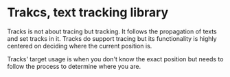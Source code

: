 # Trakcs, text tracking library

Tracks is not about tracing but tracking. It follows the propagation of texts
and set tracks in it. Tracks do support tracing but its functionality is highly
centered on deciding where the current position is.

Tracks' target usage is when you don't know the exact position but needs to
follow the process to determine where you are.
